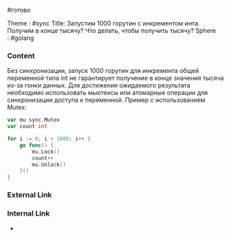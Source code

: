 #готово 

Theme : #sync
Title: Запустим 1000 горутин с инкрементом инта. Получим в конце тысячу? Что делать, чтобы получить тысячу?
Sphere : #golang

### Content

Без синхронизации, запуск 1000 горутин для инкремента общей переменной типа int не гарантирует получение в конце значения тысяча из-за гонки данных. Для достижения ожидаемого результата необходимо использовать мьютексы или атомарные операции для синхронизации доступа к переменной. Пример с использованием Mutex:

```go
var mu sync.Mutex
var count int

for i := 0; i < 1000; i++ {
	go func() {
		mu.Lock()
		count++
		mu.Unlock()
	}()
}
```

### External Link



### Internal Link

- 